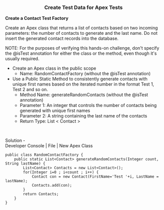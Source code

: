 <h3 align=center> Create Test Data for Apex Tests </h3>

**Create a Contact Test Factory**
<p>Create an Apex class that returns a list of contacts based on two incoming parameters: the number of contacts to generate and the last name. Do not insert the generated contact records into the database.</p>

<p>NOTE: For the purposes of verifying this hands-on challenge, don't specify the @isTest annotation for either the class or the method, even though it's usually required.</p>

* Create an Apex class in the public scope
  * Name: RandomContactFactory (without the @isTest annotation)
* Use a Public Static Method to consistently generate contacts with unique first names based on the iterated number in the format Test 1, Test 2 and so on.
  * Method Name: generateRandomContacts (without the @isTest annotation)
  * Parameter 1: An integer that controls the number of contacts being generated with unique first names
  * Parameter 2: A string containing the last name of the contacts
  * Return Type: List < Contact >
<br>

Solution - <br>
Developer Console | File | New Apex Class
```
public class RandomContactFactory {
    public static List<Contact> generateRandomContacts(Integer count, String lastName) {
        List<Contact> Contacts = new List<Contact>();
        for(Integer i=0 ; i<count ; i++) {
            Contact con = new Contact(FirstName='Test '+i, LastName = lastName);
            Contacts.add(con);
        }
        return Contacts;
    }
}
```

<br>
